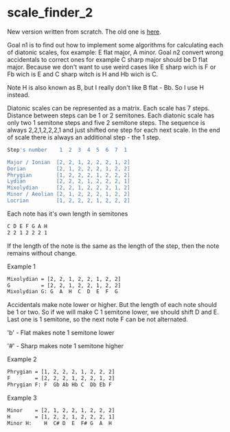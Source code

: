 # scale_finder_2
New version written from scratch. The old one is [here](https://github.com/antonovmike/scale_finder).

Goal n1 is to find out how to implement some algorithms for calculating each of diatonic scales, fox example: E flat major, A minor.
Goal n2 convert wrong accidentals to correct ones for example C sharp major should be D flat major. Because we don't want to use weird cases like E sharp wich is F or Fb wich is E and C sharp witch is H and Hb wich is C.

Note H is also known as B, but I really don't like B flat - Bb. So I use H instead.

Diatonic scales can be represented as a matrix. Each scale has 7 steps. Distance between steps can be 1 or 2 semitones. Each diatonic scale has only two 1 semitone steps and five 2 semitone steps. The sequence is always 2,2,1,2,2,2,1 and just shifted one step for each next scale. In the end of scale there is always an additional step - the 1 step.
```bash
Step's number    1  2  3  4  5  6  7  1

Major / Ionian  [2, 2, 1, 2, 2, 2, 1, 2]
Dorian          [2, 1, 2, 2, 2, 1, 2, 2]
Phrygian        [1, 2, 2, 2, 1, 2, 2, 2]
Lydian          [2, 2, 2, 1, 2, 2, 2, 1]
Mixolydian      [2, 2, 1, 2, 2, 2, 1, 2]
Minor / Aeolian [2, 1, 2, 2, 2, 1, 2, 2]
Locrian         [1, 2, 2, 2, 1, 2, 2, 2]
```
Each note has it's own length in semitones
```bash
C D E F G A H
2 2 1 2 2 2 1
```
If the length of the note is the same as the length of the step, then the note remains without change.

Example 1
```bash
Mixolydian = [2, 2, 1, 2, 2, 1, 2, 2]
G          = [2, 2, 1, 2, 2, 1, 2, 2]
Mixolydian G: G  A  H  C  D  E  F  G
```
Accidentals make note lower or higher. But the length of each note should be 1 or two. So if we will make C 1 semitone lower, we should shift D and E. Last one is 1 semitone, so the next note F can be not alternated. 

'b' - Flat makes note 1 semitone lower

'#' - Sharp makes note 1 semitone higher

Example 2
```bash
Phrygian = [1, 2, 2, 2, 1, 2, 2, 2]
F        = [2, 2, 2, 1, 2, 2, 1, 2]
Phrygian F: F  Gb Ab Hb C  Db Eb F
```
Example 3
```bash
Minor    = [2, 1, 2, 2, 1, 2, 2, 2]
H        = [1, 2, 2, 1, 2, 2, 2, 1]
Minor H:    H  C# D  E  F# G  A  H
```
